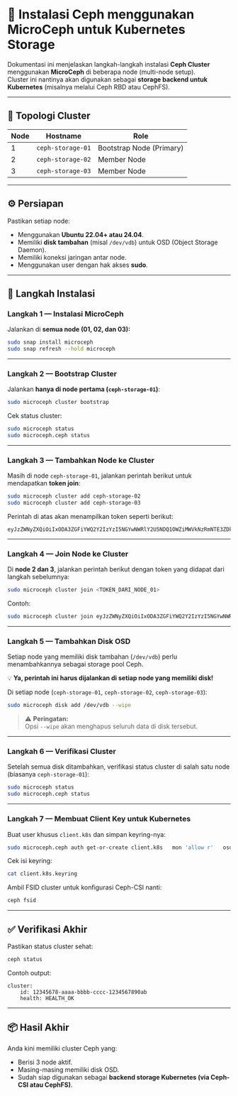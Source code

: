 # 📘 Instalasi Ceph menggunakan MicroCeph untuk Kubernetes Storage

Dokumentasi ini menjelaskan langkah-langkah instalasi **Ceph Cluster** menggunakan **MicroCeph** di beberapa node (multi-node setup).  
Cluster ini nantinya akan digunakan sebagai **storage backend untuk Kubernetes** (misalnya melalui Ceph RBD atau CephFS).

---

## 🧩 Topologi Cluster

| Node | Hostname | Role |
|------|-----------|------|
| 1 | `ceph-storage-01` | Bootstrap Node (Primary) |
| 2 | `ceph-storage-02` | Member Node |
| 3 | `ceph-storage-03` | Member Node |

---

## ⚙️ Persiapan

Pastikan setiap node:
- Menggunakan **Ubuntu 22.04+ atau 24.04**.
- Memiliki **disk tambahan** (misal `/dev/vdb`) untuk OSD (Object Storage Daemon).
- Memiliki koneksi jaringan antar node.
- Menggunakan user dengan hak akses **sudo**.

---

## 🚀 Langkah Instalasi

### **Langkah 1 — Instalasi MicroCeph**

Jalankan di **semua node (01, 02, dan 03):**

```bash
sudo snap install microceph
sudo snap refresh --hold microceph
```

---

### **Langkah 2 — Bootstrap Cluster**

Jalankan **hanya di node pertama (`ceph-storage-01`)**:

```bash
sudo microceph cluster bootstrap
```

Cek status cluster:
```bash
sudo microceph status
sudo microceph.ceph status
```

---

### **Langkah 3 — Tambahkan Node ke Cluster**

Masih di node `ceph-storage-01`, jalankan perintah berikut untuk mendapatkan **token join**:

```bash
sudo microceph cluster add ceph-storage-02
sudo microceph cluster add ceph-storage-03
```

Perintah di atas akan menampilkan token seperti berikut:
```
eyJzZWNyZXQiOiIxODA3ZGFiYWQ2Y2IzYzI5NGYwNWRlY2U5NDQ1OWZiMWVkNzRmNTE3ZDkyMGMyYzA5MDNmZDA4ODAwZmY3YmVmIiwiZmluZ2VycHJpbnQiOiI2YzhlY2YwODYxNWMwYzk3N2U1NGZlZTY0M2E5ZTIzZTc5YTJjNDFmMmE2MDExOWY3YjM1NjhkOTFjMTBhNjM0Iiwiam9pbl9hZGRyZXNzZXMiOlsiMTAuMjUyLjcuMjUzOjc0NDMiXX0=
```

---

### **Langkah 4 — Join Node ke Cluster**

Di **node 2 dan 3**, jalankan perintah berikut dengan token yang didapat dari langkah sebelumnya:

```bash
sudo microceph cluster join <TOKEN_DARI_NODE_01>
```

Contoh:
```bash
sudo microceph cluster join eyJzZWNyZXQiOiIxODA3ZGFiYWQ2Y2IzYzI5NGYwNWRlY2U5NDQ1OWZiMWVkNzRmNTE3ZDkyMGMyYzA5MDNmZDA4ODAwZmY3YmVmIiwiZmluZ2VycHJpbnQiOiI2YzhlY2YwODYxNWMwYzk3N2U1NGZlZTY0M2E5ZTIzZTc5YTJjNDFmMmE2MDExOWY3YjM1NjhkOTFjMTBhNjM0Iiwiam9pbl9hZGRyZXNzZXMiOlsiMTAuMjUyLjcuMjUzOjc0NDMiXX0=
```

---

### **Langkah 5 — Tambahkan Disk OSD**

Setiap node yang memiliki disk tambahan (`/dev/vdb`) perlu menambahkannya sebagai storage pool Ceph.

💡 **Ya, perintah ini harus dijalankan di setiap node yang memiliki disk!**

Di setiap node (`ceph-storage-01`, `ceph-storage-02`, `ceph-storage-03`):

```bash
sudo microceph disk add /dev/vdb --wipe
```

> ⚠️ **Peringatan:**  
> Opsi `--wipe` akan menghapus seluruh data di disk tersebut.

---

### **Langkah 6 — Verifikasi Cluster**

Setelah semua disk ditambahkan, verifikasi status cluster di salah satu node (biasanya `ceph-storage-01`):

```bash
sudo microceph status
sudo microceph.ceph status
```

---

### **Langkah 7 — Membuat Client Key untuk Kubernetes**

Buat user khusus `client.k8s` dan simpan keyring-nya:

```bash
sudo microceph.ceph auth get-or-create client.k8s   mon 'allow r'   osd 'allow rwx'   mgr 'allow rw' > client.k8s.keyring
```

Cek isi keyring:
```bash
cat client.k8s.keyring
```

Ambil FSID cluster untuk konfigurasi Ceph-CSI nanti:
```bash
ceph fsid
```

---

## ✅ Verifikasi Akhir

Pastikan status cluster sehat:
```bash
ceph status
```

Contoh output:
```
cluster:
    id: 12345678-aaaa-bbbb-cccc-1234567890ab
    health: HEALTH_OK
```

---

## 📦 Hasil Akhir

Anda kini memiliki cluster Ceph yang:
- Berisi 3 node aktif.
- Masing-masing memiliki disk OSD.
- Sudah siap digunakan sebagai **backend storage Kubernetes (via Ceph-CSI atau CephFS)**.

